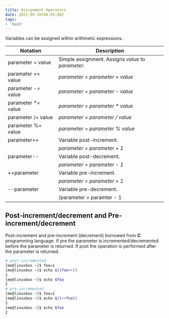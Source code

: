 ```yaml
---
title: Assignment Operators
date: 2021-09-18T08:03:00Z
tags:
- 'bash'
---
```


Variables can be assigned within arithmetic expressions.

| Notation            | Description                                        |
|---------------------|----------------------------------------------------|
| parameter = value   | Simple assignment. Assigns *value* to *parameter*. |
| paramater += value  | *parameter = parameter + value*                    |
| parameter -= value  | *parameter = parameter - value*                    |
| parameter \*= value | *parameter = parameter \* value*                   |
| parameter /= value  | *parameter = parameter / value*                    |
| parameter %= value  | *parameter = parameter % value*                    |
| parameter++         | Variable post-increment.                           |
|                     | *parameter = parameter + 1*                        |
| parameter--         | Variable post-decrement.                           |
|                     | *parameter = parameter - 1*                        |
| ++parameter         | Variable pre-increment.                            |
|                     | *parameter = parameter + 1*                        |
| --parameter         | Variable pre-decrement.                            |
|                     | /parameter = paramter - 1                          |


## Post-increment/decrement and Pre-increment/decrement

Post-increment and pre-increment (decrement) borrowed from **C**
programming language. If pre the parameter is
incremented/decremented before the parameter is returned. If post
the operation is performed after the parameter is returned.

``` bash
# post-incremented
[me@linuxbox ~]$ foo=1
[me@linuxbox ~]$ echo $((foo++))
1
[me@linuxbox ~]$ echo $foo
2
# pre-incremented
[me@linuxbox ~]$ foo=1
[me@linuxbox ~]$ echo $((++foo))
2
[me@linuxbox ~]$ echo $foo
2
```
